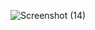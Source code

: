 ![Screenshot (14)](https://github.com/user-attachments/assets/a03e1b60-40a1-4448-8644-5c378dbc4023)
